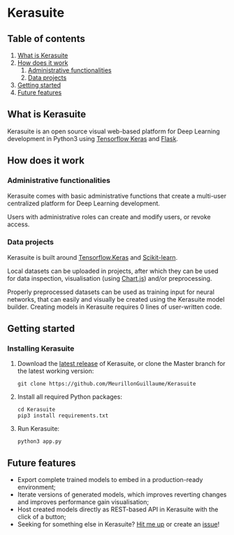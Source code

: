 # Kerasuite

## Table of contents

1. [What is Kerasuite](#what-is-kerasuite)
2. [How does it work](#how-does-it-work)
    1. [Administrative functionalities](#administrative-functionalities)
    2. [Data projects](#data-projects)
3. [Getting started](#getting-started)
4. [Future features](#future-features)

## What is Kerasuite

Kerasuite is an open source visual web-based platform for Deep Learning development in Python3 using [Tensorflow Keras](https://github.com/tensorflow/tensorflow) and [Flask](https://github.com/pallets/flask).

## How does it work

### Administrative functionalities

Kerasuite comes with basic administrative functions that create a multi-user centralized platform for Deep Learning development.

Users with administrative roles can create and modify users, or revoke access.

### Data projects

Kerasuite is built around [Tensorflow.Keras](https://www.tensorflow.org/api_docs/python/tf/keras) and [Scikit-learn](https://scikit-learn.org/stable/).

Local datasets can be uploaded in projects, after which they can be used for data inspection, visualisation (using [Chart.js](https://www.chartjs.org/)) and/or preprocessing.

Properly preprocessed datasets can be used as training input for neural networks, that can easily and visually be created using the Kerasuite model builder. Creating models in Kerasuite requires 0 lines of user-written code.

## Getting started

### Installing Kerasuite

1. Download the [latest release](https://github.com/MeurillonGuillaume/Kerasuite/releases) of Kerasuite, or clone the Master branch for the latest working version:
    ```shell script
    git clone https://github.com/MeurillonGuillaume/Kerasuite
    ```
2. Install all required Python packages:
    ```shell script
    cd Kerasuite
    pip3 install requirements.txt
    ```
3. Run Kerasuite:
    ```shell script
    python3 app.py
    ```


## Future features

- Export complete trained models to embed in a production-ready environment;
- Iterate versions of generated models, which improves reverting changes and improves performance gain visualisation;
- Host created models directly as REST-based API in Kerasuite with the click of a button;
- Seeking for something else in Kerasuite? [Hit me up](mailto://guillaume.meurillon@hotmail.com) or create an [issue](https://github.com/MeurillonGuillaume/Kerasuite/issues)!
 